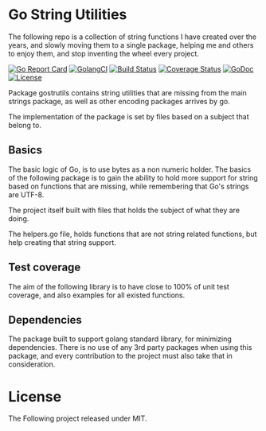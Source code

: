 # Go String Utilities

The following repo is a collection of string functions I have created over the
years, and slowly moving them to a single package, helping me and others to enjoy
them, and stop inventing the wheel every project.

[![Go Report Card](https://goreportcard.com/badge/github.com/ik5/gostrutils)](https://goreportcard.com/report/github.com/ik5/gostrutils)
[![GolangCI](https://golangci.com/badges/github.com/ik5/gostrutils.svg)](https://golangci.com/r/github.com/ik5/gostrutils)
[![Build Status](https://travis-ci.org/ik5/gostrutils.svg?branch=master)](https://travis-ci.org/ik5/gostrutils)
[![Coverage Status](https://coveralls.io/repos/github/ik5/gostrutils/badge.svg?branch=master)](https://coveralls.io/github/ik5/gostrutils?branch=master)
[![GoDoc](https://godoc.org/github.com/ik5/gostrutils?status.svg)](https://godoc.org/github.com/ik5/gostrutils)
[![License](https://img.shields.io/badge/license-MIT-green.svg)](https://opensource.org/licenses/MIT)


Package gostrutils contains string utilities that are missing from the main
strings package, as well as other encoding packages arrives by go.

The implementation of the package is set by files based on a subject that belong
to.


## Basics

The basic logic of Go, is to use bytes as a non numeric holder.
The basics of the following package is to gain the ability to hold more support
for string based on functions that are missing, while remembering that Go's strings
are UTF-8.

The project itself built with files that holds the subject of what they are doing.

The helpers.go file, holds functions that are not string related functions, but
help creating that string support.

## Test coverage

The aim of the following library is to have close to 100% of unit test coverage,
and also examples for all existed functions.


## Dependencies

The package built to support golang standard library, for minimizing dependencies.
There is no use of any 3rd party packages when using this package, and every
contribution to the project must also take that in consideration.

# License

The Following project released under MIT.

